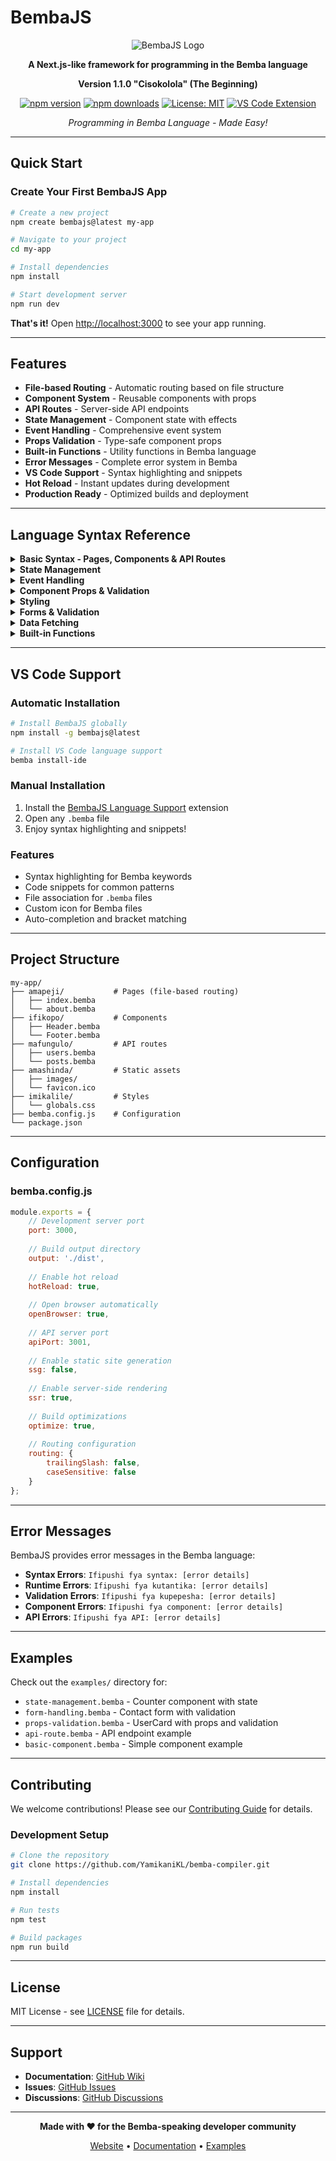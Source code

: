 # BembaJS

<div align="center">

![BembaJS Logo](https://ik.imagekit.io/1umfxhnju/bemba-logo.svg?updatedAt=1761557358350)

**A Next.js-like framework for programming in the Bemba language**

**Version 1.1.0 "Cisokolola" (The Beginning)**

[![npm version](https://badge.fury.io/js/bembajs.svg)](https://www.npmjs.com/package/bembajs)
[![npm downloads](https://img.shields.io/npm/dm/bembajs.svg)](https://www.npmjs.com/package/bembajs)
[![License: MIT](https://img.shields.io/badge/License-MIT-yellow.svg)](https://opensource.org/licenses/MIT)
[![VS Code Extension](https://img.shields.io/badge/VS%20Code-Extension-blue)](https://marketplace.visualstudio.com/items?itemName=bembajs.bembajs-language-support)

*Programming in Bemba Language - Made Easy!*

</div>

---

## Quick Start

### Create Your First BembaJS App

```bash
# Create a new project
npm create bembajs@latest my-app

# Navigate to your project
cd my-app

# Install dependencies
npm install

# Start development server
npm run dev
```

**That's it!** Open [http://localhost:3000](http://localhost:3000) to see your app running.

---

## Features

- **File-based Routing** - Automatic routing based on file structure
- **Component System** - Reusable components with props
- **API Routes** - Server-side API endpoints
- **State Management** - Component state with effects
- **Event Handling** - Comprehensive event system
- **Props Validation** - Type-safe component props
- **Built-in Functions** - Utility functions in Bemba language
- **Error Messages** - Complete error system in Bemba
- **VS Code Support** - Syntax highlighting and snippets
- **Hot Reload** - Instant updates during development
- **Production Ready** - Optimized builds and deployment

---

## Language Syntax Reference

<details>
<summary><strong>Basic Syntax - Pages, Components & API Routes</strong></summary>

### Creating Pages (`pangaIpepa`)

```bemba
pangaIpepa('Home', {
    umutwe: 'Page Title',
    ilyashi: 'Page description with <a href="#">inline HTML</a>',
    ifiputulwa: [
        {
            umutwe: 'Section Title',
            ilyashi: 'Section content',
            amalembelo: [
                'Step one',
                'Step two',
                'Step three'
            ],
            amabatani: [
                {
                    ilembo: 'Button Text',
                    pakuKlikisha: 'londolola("Hello!")'
                }
            ]
        }
    ]
});
```

### Creating Components (`fyambaIcipanda`)

```bemba
fyambaIcipanda('ComponentName', {
    ificingilila: {
        izina: { type: 'string', required: true },
        umaka: { type: 'number', default: 0 }
    },
    ifiputulwa: {
        umutwe: props.izina,
        ilyashi: `Age: ${props.umaka} years old`
    }
});
```

### Creating API Routes (`pangaApi`)

```bemba
pangaApi('users', {
    method: 'GET',
    handler: `
        return {
            status: 200,
            data: { message: 'Hello from BembaJS API' }
        };
    `
});
```

</details>

<details>
<summary><strong>State Management</strong></summary>

### Basic State (`ukusunga`)

```bemba
fyambaIcipanda('Counter', {
    ifiputulwa: {
        ukusunga: {
            namba: 0,
            izina: '',
            wasalwa: false
        },
        amabatani: [
            {
                ilembo: 'Onjela: ' + namba,
                pakuKlikisha: 'ukuCinja("namba", namba + 1)'
            }
        ]
    }
});
```

### State with Effects (`ukusungaKabili`)

```bemba
fyambaIcipanda('DataComponent', {
    ifiputulwa: {
        ukusungaKabili: {
            data: [],
            loading: true,
            effect: `
                fetch('/api/data')
                    .then(res => res.json())
                    .then(data => {
                        ukuCinja('data', data);
                        ukuCinja('loading', false);
                    });
            `
        }
    }
});
```

### State Updates (`ukuCinja`)

```bemba
// Update single state
ukuCinja('namba', namba + 1)

// Update multiple states
ukuCinja('izina', 'John')
ukuCinja('wasalwa', true)
```

</details>

<details>
<summary><strong>Event Handling</strong></summary>

### Click Events (`pakuKlikisha`)

```bemba
amabatani: [
    {
        ilembo: 'Click Me',
        pakuKlikisha: 'londolola("Button clicked!")'
    }
]
```

### Input Events (`pakuLemba`)

```bemba
inputs: [
    {
        type: 'text',
        placeholder: 'Lemba izina',
        pakuLemba: 'ukuCinja("izina", event.target.value)'
    }
]
```

### Form Events (`pakuTumina`)

```bemba
forms: [
    {
        pakuTumina: `
            event.preventDefault();
            londolola('Form submitted!');
        `
    }
]
```

### Other Events

- `pakuCinja` - Select change events
- `pakuIngia` - Focus events
- `pakuFuma` - Blur events
- `pakuKwesha` - Mouse enter events
- `pakuSiya` - Mouse leave events

</details>

<details>
<summary><strong>Component Props & Validation</strong></summary>

### Props Definition (`ificingilila`)

```bemba
fyambaIcipanda('UserCard', {
    ificingilila: {
        izina: { 
            type: 'string', 
            required: true 
        },
        umaka: { 
            type: 'number', 
            default: 0 
        },
        ifoto: { 
            type: 'string' 
        },
        wasalwa: {
            type: 'boolean',
            default: false
        }
    },
    ifiputulwa: {
        umutwe: props.izina,
        ilyashi: `Age: ${props.umaka} years old`
    }
});
```

### Prop Types

- `string` - Text values
- `number` - Numeric values
- `boolean` - True/false values
- `array` - List of items
- `object` - Key-value pairs
- `function` - Callback functions

</details>

<details>
<summary><strong>Styling</strong></summary>

### CSS Styles (`imikalile`)

```bemba
fyambaIcipanda('StyledComponent', {
    ifiputulwa: {
        umutwe: 'Styled Component'
    },
    imikalile: `
        .component {
            background: white;
            border-radius: 8px;
            padding: 16px;
            box-shadow: 0 2px 4px rgba(0,0,0,0.1);
        }
        
        .component h1 {
            color: #333;
            margin: 0 0 16px 0;
        }
    `
});
```

### Tailwind CSS Integration

BembaJS includes Tailwind CSS by default for utility-first styling.

</details>

<details>
<summary><strong>Forms & Validation</strong></summary>

### Form Handling

```bemba
fyambaIcipanda('ContactForm', {
    ifiputulwa: {
        ukusunga: {
            izina: '',
            email: '',
            message: '',
            emailError: ''
        },
        forms: [
            {
                inputs: [
                    {
                        type: 'text',
                        name: 'izina',
                        placeholder: 'Lemba izina lyobe',
                        pakuLemba: 'ukuCinja("izina", event.target.value)',
                        required: true
                    },
                    {
                        type: 'email',
                        name: 'email',
                        placeholder: 'Email yobe',
                        pakuLemba: `
                            ukuCinja('email', event.target.value);
                            if (!event.target.value.includes('@')) {
                                ukuCinja('emailError', 'Email yakufwile kuba na @');
                            } else {
                                ukuCinja('emailError', '');
                            }
                        `,
                        required: true
                    }
                ],
                pakuTumina: `
                    event.preventDefault();
                    londolola('Form submitted successfully!');
                `
            }
        ]
    }
});
```

### Input Types

- `text` - Text input
- `email` - Email input
- `password` - Password input
- `number` - Number input
- `textarea` - Multi-line text
- `checkbox` - Checkbox input
- `radio` - Radio button
- `select` - Dropdown select

</details>

<details>
<summary><strong>Data Fetching</strong></summary>

### Fetch API Integration

```bemba
fyambaIcipanda('DataComponent', {
    ifiputulwa: {
        ukusungaKabili: {
            data: [],
            loading: true,
            error: null,
            effect: `
                fetch('/api/users')
                    .then(res => res.json())
                    .then(data => {
                        ukuCinja('data', data);
                        ukuCinja('loading', false);
                    })
                    .catch(error => {
                        ukuCinja('error', error.message);
                        ukuCinja('loading', false);
                    });
            `
        }
    }
});
```

### API Routes

```bemba
pangaApi('users', {
    method: 'GET',
    handler: `
        const users = [
            { izina: 'John', umaka: 25 },
            { izina: 'Jane', umaka: 30 }
        ];
        
        return {
            status: 200,
            data: users
        };
    `
});
```

</details>

<details>
<summary><strong>Built-in Functions</strong></summary>

### Console Functions

```bemba
londolola('Hello World!')           // console.log
londololaError('Error occurred')     // console.error
londololaWarning('Warning message')  // console.warn
```

### String Functions

```bemba
ukuPima('Hello')           // string.length
ukuPindula('a', 'b')       // string.replace
ukuGawanya('a,b,c')        // string.split
ukuSanganya(['a','b','c']) // array.join
```

### Array Functions

```bemba
ukuOnjela(array, item)     // array.push
ukuCotola(array, index)    // array.splice
ukuPindula(array, fn)      // array.map
ukuSankha(array, fn)       // array.filter
```

### Math Functions

```bemba
ukuBalisha(a, b)           // addition
ukuCepula(a, b)            // subtraction
ukuCilisha(a, b)           // multiplication
ukuGawanya(a, b)           // division
```

</details>

---

## VS Code Support

### Automatic Installation

```bash
# Install BembaJS globally
npm install -g bembajs@latest

# Install VS Code language support
bemba install-ide
```

### Manual Installation

1. Install the [BembaJS Language Support](https://marketplace.visualstudio.com/items?itemName=bembajs.bembajs-language-support) extension
2. Open any `.bemba` file
3. Enjoy syntax highlighting and snippets!

### Features

- Syntax highlighting for Bemba keywords
- Code snippets for common patterns
- File association for `.bemba` files
- Custom icon for Bemba files
- Auto-completion and bracket matching

---

## Project Structure

```
my-app/
├── amapeji/           # Pages (file-based routing)
│   ├── index.bemba
│   └── about.bemba
├── ifikopo/           # Components
│   ├── Header.bemba
│   └── Footer.bemba
├── mafungulo/         # API routes
│   ├── users.bemba
│   └── posts.bemba
├── amashinda/         # Static assets
│   ├── images/
│   └── favicon.ico
├── imikalile/         # Styles
│   └── globals.css
├── bemba.config.js    # Configuration
└── package.json
```

---

## Configuration

### bemba.config.js

```javascript
module.exports = {
    // Development server port
    port: 3000,
    
    // Build output directory
    output: './dist',
    
    // Enable hot reload
    hotReload: true,
    
    // Open browser automatically
    openBrowser: true,
    
    // API server port
    apiPort: 3001,
    
    // Enable static site generation
    ssg: false,
    
    // Enable server-side rendering
    ssr: true,
    
    // Build optimizations
    optimize: true,
    
    // Routing configuration
    routing: {
        trailingSlash: false,
        caseSensitive: false
    }
};
```

---

## Error Messages

BembaJS provides error messages in the Bemba language:

- **Syntax Errors**: `Ifipushi fya syntax: [error details]`
- **Runtime Errors**: `Ifipushi fya kutantika: [error details]`
- **Validation Errors**: `Ifipushi fya kupepesha: [error details]`
- **Component Errors**: `Ifipushi fya component: [error details]`
- **API Errors**: `Ifipushi fya API: [error details]`

---

## Examples

Check out the `examples/` directory for:

- `state-management.bemba` - Counter component with state
- `form-handling.bemba` - Contact form with validation
- `props-validation.bemba` - UserCard with props and validation
- `api-route.bemba` - API endpoint example
- `basic-component.bemba` - Simple component example

---

## Contributing

We welcome contributions! Please see our [Contributing Guide](CONTRIBUTING.md) for details.

### Development Setup

```bash
# Clone the repository
git clone https://github.com/YamikaniKL/bemba-compiler.git

# Install dependencies
npm install

# Run tests
npm test

# Build packages
npm run build
```

---

## License

MIT License - see [LICENSE](LICENSE) file for details.

---

## Support

- **Documentation**: [GitHub Wiki](https://github.com/YamikaniKL/bemba-compiler/wiki)
- **Issues**: [GitHub Issues](https://github.com/YamikaniKL/bemba-compiler/issues)
- **Discussions**: [GitHub Discussions](https://github.com/YamikaniKL/bemba-compiler/discussions)

---

<div align="center">

**Made with ❤️ for the Bemba-speaking developer community**

[Website](https://bembajs.dev) • [Documentation](https://github.com/YamikaniKL/bemba-compiler/wiki) • [Examples](https://github.com/YamikaniKL/bemba-compiler/tree/main/examples)

</div>
